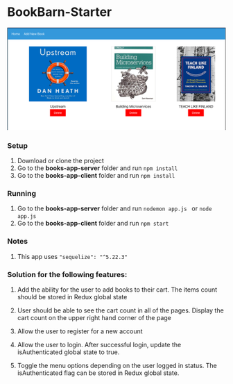 # BookBarn-Starter

![Book Barn Screenshot](https://github.com/DigitalCraftsStudents/BookBarn-Starter/blob/master/book-barn.png)

### Setup 

1. Download or clone the project 
2. Go to the **books-app-server** folder and run ```npm install``` 
3. Go to the **books-app-client** folder and run ```npm install``` 

### Running 
1. Go to the **books-app-server** folder and run
```nodemon app.js ```
or ``` node app.js ```
2. Go to the **books-app-client** folder and run ```npm start```

### Notes 
1. This app uses ```"sequelize": "^5.22.3"``` 

### Solution for the following features: 

 1. Add the ability for the user to add books to their cart. The items count should be stored in Redux global state  

2. User should be able to see the cart count in all of the pages. Display the cart count on the upper right hand corner of the page 

3. Allow the user to register for a new account 

4. Allow the user to login. After successful login, update the isAuthenticated global state to true. 

5. Toggle the menu options depending on the user logged in status. The isAuthenticated flag can be stored in Redux global state. 